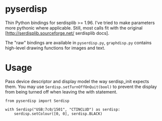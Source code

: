 pyserdisp
=========

Thin Python bindings for serdisplib >= 1.96.
I've tried to make parameters more pythonic where applicable. Still, most calls fit with the original [http://serdisplib.sourceforge.net/ serdisplib docs].

The "raw" bindings are available in `pyserdisp.py`, `graphdisp.py` contains high-level drawing functions for images and text.

Usage
=====

Pass device descriptor and display model the way serdisp_init expects them.
You may use `Serdisp.setTurnOffOnQuit(bool)` to prevent the display from being turned off when leaving the with statement.

````
from pyserdisp import Serdisp

with Serdisp("USB:7c0/1501", "CTINCLUD") as serdisp:
	serdisp.setColour([0, 0], serdisp.BLACK)
````
